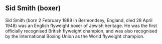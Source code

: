 ## Sid Smith (boxer)

Sid Smith (born 2 February 1889 in Bermondsey, England, died 28 April 1948) was an English flyweight boxer of Jewish heritage. He was the first officially recognised British flyweight champion, and was also recognised by the International Boxing Union as the World flyweight champion.